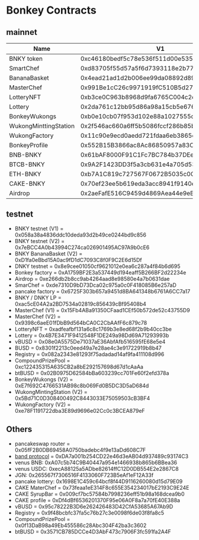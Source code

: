 # Bonkey Contracts

## mainnet
| Name                  | V1                                         | V2                                         |
|-----------------------|--------------------------------------------|--------------------------------------------|
| BNKY token            | 0xc46180bedf5c78e536f511d00e535ca8b63dfda8 | 0xAdc8e9B18b671DF686acCe0543F086293f2ef886 |
| SmartChef             | 0xd83705f55d57a5f6d7393118e2b77fa452f4ed98 | 0x7c570465750e4659677e3fE08127435FCbcB9111 |
| BananaBasket          | 0x4ead21ad1d2b006ee99da08892d89b2c92d0a525 | 0xe2dB96fA692877f86cede4E4cc21616622167286 |
| MasterChef            | 0x991Be1cC26c9971919fC510B5d276CF3Ae893c12 | 0x12d86af861Bb2C8465548d3e2db2FED042770cAD |
| LotteryNFT            | 0xb3ce0C963b8968d9fa6765C004c2dfB4a12087c3 | 0x02141341B1a98e7592C947F34b61536fcC670B0B |
| Lottery               | 0x2da761c12bb95d86a98a15cb5e6765a0942dc99f | 0x04137e506a249CdD702eac4cA979b00932533706 |
| BonkeyWukongs         | 0xb0e10cb07f953d102e88a1027555c76a281eb188 | 0x2e556e732c9762bcefF399AdF57018fb93998974 |
| WukongMinttingStation | 0x2f546ac660a6ff5b5086fccf286b85be87b74336 | 0x300440ED8B143cA4d6730b2aD3f60c2EC0D104E3 |
| WukongFactory         | 0x11c90e9ecd0aedd721fdaa6eb3865ce92c7200ab | 0xDA714a1aF4a33344F8bC0D42fa783e5d55F6ddfa |
| BonkeyProfile         | 0x552B15B3866ac8Ac86850957a83CB7Bbe9ebFB88 | 0xaA6a816856daC76d1a796D6fbb50b22db3073dDe |
| BNB-BNKY              | 0x61bAF8000F91C1Fc7BC784b37DEeE49A15Ed005a | 0xe3dd4fc17cbee436c1c14e32b2c21c0afff33813 |
| BTCB-BNKY             | 0x9A2F1423DD3f5a3cb631e4a705d534D77b0FEa91 |                                            |
| ETH-BNKY              | 0xb7A1C819c727567F0672B5035c0C4DB0ba380bb6 |                                            |
| CAKE-BNKY             | 0x70ef23ee5b619eda3acc8941f9140ea17c5e226b |                                            |
| Airdrop               | 0x2aeFafE516C9459d4869Aea44e9eB1659feAEe61 |                                            |

## testnet
* BNKY testnet (V1) = 0x058a38a4836ddc10deda93d2b49ce0244bd9c856
* BNKY testnet (V2) = 0x7eBCC4A0b43994C274ca026901495AC97A9b0cE6 
* BNKY BananaBasket (V2) = 0xD1fa0eBbd15A0ac9fD1dC7093C8f0F9C2E6d15Df 
* DNKY testnet = 0x8e9cee01050cf9621012e0ea6c287a4f84b6d695 
* Bonkey factory = 0xA1759BF2E3a537449d194eaff5B266BF2d22234e 
* Airdrop = 0xe266db2b8cc9ab4264aad8e98580e4a7b0631dae
* SmarChef = 0xde7310D9bD73Dca02c975a0c0F418085B6e257aD 
* pancake factory = 0x6725F303b657a9451d8BA641348b6761A6CC7a17
* BNKY / DNKY LP = 0xac5cE04A2a2BD7534a02819c856439cBf95408b4
* MasterChef (V1) = 0x15Fb4ABa91350CFaad1CEf50b572de52c43755D9
* MasterChef (V2) = 0x9398c6aeE01fDbB9d564bCA0C2CbAAfF6c879c78 
* LotteryNFT = 0xadfeafbf131a6c8c1769b3e8ed68f2b9b40cc3be 
* Lottery = 0x4B7E3471F9412548F1DE249a98Dd69A71293993b  
* vBUSD = 0x08e0A5575De71037aE36AbfAfb516595fE68e5e4 
* BUSD = 0x8301f2213c0eed49a7e28ae4c3e91722919b8b47 
* Registry = 0x082a2343e81293f75adadad14af9fa411108d996
* CompoundPrizePool = 0xc122435315A635CB2a8bE292157698d67d1cAaAa 
* btBUSD = 0x02B0975D62584bBa603239cc701Fe60f2efd378a 
* BonkeyWukongs (V2) = 0xE7f692C4766531AB98c8b069Fd0B5DC3D5aD684d
* WukongMintingStation (V2) = 0x5Bd71C0D308400492C8443033E75059503cB3BF4
* WukongFactory (V2) = 0xe78F1191722dba3E89d9696e02Cc0c3BCEA879eF 

## Others
* pancakeswap router = 0x05fF2B0DB69458A0750badebc4f9e13aDd608C7F
* [band protocol](https://docs.binance.org/smart-chain/developer/band.html) = 0xDA7a001b254CD22e46d3eAB04d937489c93174C3
* venus BNB: 0xA07c5b74C9B40447a954e1466938b865b6BBea36
* venus USDC: 0xecA88125a5ADbe82614ffC12D0DB554E2e2867C8
* JGN: 0x265567f7306516F4133060F723B5eAf1eF12A33f
* pancake lottery: 0x1698E1C459c64bcf8f44D9116260080d15d79E09
* CAKE MaterChef = 0x73feaa1eE314F8c655E354234017bE2193C9E24E 
* CAKE SyrupBar = 0x009cf7bc57584b7998236eff51b98a168dcea9b0
* CAKE profile = 0xDf4dBf6536201370F95e06A0F8a7a70fE40E388a
* vBUSD = 0x95c78222B3D6e262426483D42CfA53685A67Ab9D
* Registry = 0x9f48bcbfc37fa5c76b27c3e0098f6de03f8fa8c5 
* CompoundPrizePool = 0x0f13DaB98a49Eb455586c28Abc304F42ba3c3602 
* btBUSD = 0x3571CB785DCCe4D3AbF473c7906F3fc591fa2A4F
